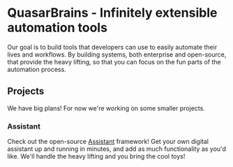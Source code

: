# QuasarBrains - Infinitely extensible automation tools

Our goal is to build tools that developers can use to easily automate their lives and workflows. By building systems, both enterprise and open-source, that provide the heavy lifting, so that you can focus on the fun parts of the automation process.

## Projects
We have big plans! For now we're working on some smaller projects. 

### Assistant
Check out the open-source [Assistant](https://github.com/QuasarBrains/Assistant) framework! Get your own digital assistant up and running in minutes, and add as much functionality as you'd like. We'll handle the heavy lifting and you bring the cool toys!
